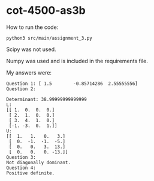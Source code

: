 # cot-4500-as3b
How to run the code:
```
python3 src/main/assignment_3.py
```
Scipy was not used. 

Numpy was used and is included in the requirements file. 

My answers were:
```
Question 1: [ 1.5        -0.85714286  2.55555556]
Question 2:

Determinant: 38.99999999999999
L:
[[ 1.  0.  0.  0.]
 [ 2.  1.  0.  0.]
 [ 3.  4.  1.  0.]
 [-1. -3.  0.  1.]]
U:
[[  1.   1.   0.   3.]
 [  0.  -1.  -1.  -5.]
 [  0.   0.   3.  13.]
 [  0.   0.   0. -13.]]
Question 3:
Not diagonally dominant.
Question 4:
Positive definite.
```
